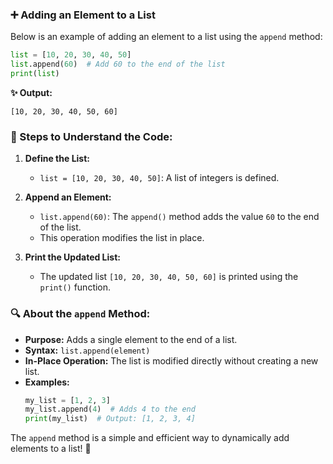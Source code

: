 
### ➕ Adding an Element to a List

Below is an example of adding an element to a list using the `append` method:

```python
list = [10, 20, 30, 40, 50]
list.append(60)  # Add 60 to the end of the list
print(list)
```

**✨ Output:**

```
[10, 20, 30, 40, 50, 60]
```

### 📝 Steps to Understand the Code:

1. **Define the List:**
   - `list = [10, 20, 30, 40, 50]`: A list of integers is defined.

2. **Append an Element:**
   - `list.append(60)`: The `append()` method adds the value `60` to the end of the list.
   - This operation modifies the list in place.

3. **Print the Updated List:**
   - The updated list `[10, 20, 30, 40, 50, 60]` is printed using the `print()` function.

### 🔍 About the `append` Method:

- **Purpose:** Adds a single element to the end of a list.
- **Syntax:** `list.append(element)`
- **In-Place Operation:** The list is modified directly without creating a new list.
- **Examples:**
  ```python
  my_list = [1, 2, 3]
  my_list.append(4)  # Adds 4 to the end
  print(my_list)  # Output: [1, 2, 3, 4]
  ```

The `append` method is a simple and efficient way to dynamically add elements to a list! 🚀

